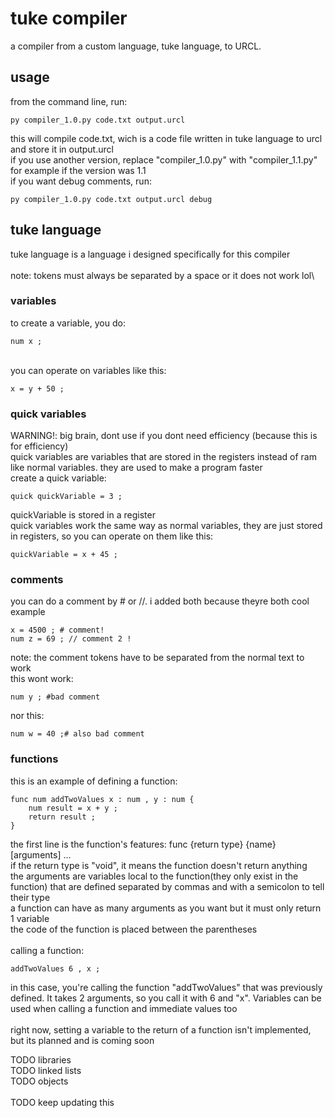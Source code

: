 # tuke compiler
a compiler from a custom language, tuke language, to URCL.

## usage
from the command line, run:
```
py compiler_1.0.py code.txt output.urcl
```
this will compile code.txt, wich is a code file written in tuke language to urcl and store it in output.urcl\
if you use another version, replace "compiler_1.0.py" with "compiler_1.1.py" for example if the version was 1.1\
if you want debug comments, run:
```
py compiler_1.0.py code.txt output.urcl debug
```

## tuke language
tuke language is a language i designed specifically for this compiler\
\
note: tokens must always be separated by a space or it does not work lol\

### variables
to create a variable, you do:
```
num x ;
```
\
you can operate on variables like this:
```
x = y + 50 ;
```

### quick variables
WARNING!: big brain, dont use if you dont need efficiency (because this is for efficiency)\
quick variables are variables that are stored in the registers instead of ram like normal variables. they are used to make a program faster\
create a quick variable:
```
quick quickVariable = 3 ; 
```
quickVariable is stored in a register\
quick variables work the same way as normal variables, they are just stored in registers, so you can operate on them like this:
```
quickVariable = x + 45 ;
```

### comments
you can do a comment by # or //. i added both because theyre both cool\
example
```
x = 4500 ; # comment!
num z = 69 ; // comment 2 !
```

note: the comment tokens have to be separated from the normal text to work\
this wont work:
```
num y ; #bad comment
```
nor this:
```
num w = 40 ;# also bad comment 
```

### functions
this is an example of defining a function:
```
func num addTwoValues x : num , y : num {
    num result = x + y ;
    return result ;
}
```
the first line is the function's features: func {return type} {name} [arguments] ...\
if the return type is "void", it means the function doesn't return anything\
the arguments are variables local to the function(they only exist in the function) that are defined separated by commas and with a semicolon to tell their type\
a function can have as many arguments as you want but it must only return 1 variable\
the code of the function is placed between the parentheses\
\
calling a function:
```
addTwoValues 6 , x ;
```
in this case, you're calling the function "addTwoValues" that was previously defined. It takes 2 arguments, so you call it with 6 and "x". Variables can be used when calling a function and immediate values too\
\
right now, setting a variable to the return of a function isn't implemented, but its planned and is coming soon

TODO libraries\
TODO linked lists\
TODO objects\
\
TODO keep updating this
